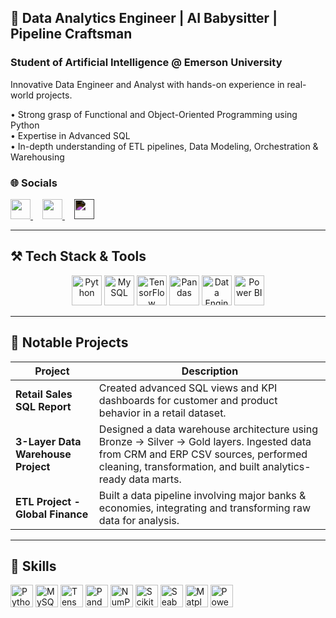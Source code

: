 ## 🚀 Data Analytics Engineer | AI Babysitter | Pipeline Craftsman

### Student of Artificial Intelligence @ Emerson University

Innovative Data Engineer and Analyst with hands-on experience in real-world projects.

• Strong grasp of Functional and Object-Oriented Programming using Python  
• Expertise in Advanced SQL  
• In-depth understanding of ETL pipelines, Data Modeling, Orchestration & Warehousing  

### 🌐 Socials

<p align="left">
  <span style="margin-right: 15px;">
    <a href="https://www.github.com/rizwanbinakbar" target="_blank" rel="noreferrer">
      <img src="https://raw.githubusercontent.com/danielcranney/readme-generator/main/public/icons/socials/github.svg" width="32" height="32" />
    </a>
  </span>
  <span style="margin-right: 15px;">
    <a href="https://www.linkedin.com/in/rizwanbinakbar/" target="_blank" rel="noreferrer">
      <img src="https://raw.githubusercontent.com/danielcranney/readme-generator/main/public/icons/socials/linkedin.svg" width="32" height="32" />
    </a>
  </span>
  <span style="margin-right: 15px;">
    <a href="https://www.kaggle.com/rizwanbinakbar" target="_blank" rel="noreferrer">
      <img src="https://cdn.jsdelivr.net/gh/simple-icons/simple-icons/icons/kaggle.svg" width="32" height="32" style="filter: invert(1);" />
    </a>
  </span>
</p>

---

## ⚒️ Tech Stack & Tools

<p align="center">
  <img src="https://img.icons8.com/color/48/000000/python.png" title="Python" width="48"/>
  <img src="https://img.icons8.com/fluency/48/mysql-logo.png" title="MySQL" width="48"/>
  <img src="https://img.icons8.com/color/48/tensorflow.png" title="TensorFlow" width="48"/>
  <img src="https://img.icons8.com/color/48/pandas.png" title="Pandas" width="48"/>
  <img src="https://img.icons8.com/color/48/database.png" title="Data Engineering" width="48"/>
  <img src="https://img.icons8.com/color/48/power-bi.png" title="Power BI" width="48"/>
</p>

---

## 📂 Notable Projects

| Project | Description |
|--------|-------------|
| **Retail Sales SQL Report** | Created advanced SQL views and KPI dashboards for customer and product behavior in a retail dataset. |
| **3-Layer Data Warehouse Project** | Designed a data warehouse architecture using Bronze → Silver → Gold layers. Ingested data from CRM and ERP CSV sources, performed cleaning, transformation, and built analytics-ready data marts. |
| **ETL Project - Global Finance** | Built a data pipeline involving major banks & economies, integrating and transforming raw data for analysis. |

---

## 🧠 Skills

<p align="left">
  <img src="https://raw.githubusercontent.com/danielcranney/readme-generator/main/public/icons/skills/python-colored.svg" width="36" height="36" alt="Python" />
  <img src="https://raw.githubusercontent.com/danielcranney/readme-generator/main/public/icons/skills/mysql-colored.svg" width="36" height="36" alt="MySQL" />
  <img src="https://raw.githubusercontent.com/danielcranney/readme-generator/main/public/icons/skills/tensorflow-colored.svg" width="36" height="36" alt="TensorFlow" />
  <img src="https://raw.githubusercontent.com/danielcranney/readme-generator/main/public/icons/skills/pandas-colored.svg" width="36" height="36" alt="Pandas" />
  <img src="https://raw.githubusercontent.com/danielcranney/readme-generator/main/public/icons/skills/numpy-colored.svg" width="36" height="36" alt="NumPy" />
  <img src="https://raw.githubusercontent.com/danielcranney/readme-generator/main/public/icons/skills/scikitlearn-colored.svg" width="36" height="36" alt="Scikit-Learn" />
  <img src="https://raw.githubusercontent.com/danielcranney/readme-generator/main/public/icons/skills/seaborn-colored.svg" width="36" height="36" alt="Seaborn" />
  <img src="https://raw.githubusercontent.com/danielcranney/readme-generator/main/public/icons/skills/matplotlib-colored.svg" width="36" height="36" alt="Matplotlib" />
  <img src="https://raw.githubusercontent.com/danielcranney/readme-generator/main/public/icons/skills/powerbi-colored.svg" width="36" height="36" alt="Power BI" />
</p>
